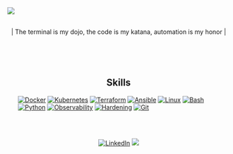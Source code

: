 <img src="https://github.com/user-attachments/assets/5164e731-4662-4f59-87d7-4619cc3f98ab" align="center">
<br><br>
<p align="center"> | The terminal is my dojo, the code is my katana, automation is my honor | </p>
<br><br><br>
<h2 align="center"> Skills </h2>
<ul> 
  
[![Docker](https://img.shields.io/badge/Docker-Available-2496ED?logo=docker&logoColor=white&style=for-the-badge)](https://hub.docker.com/)
[![Kubernetes](https://img.shields.io/badge/Kubernetes-Ready-326CE5?logo=kubernetes&logoColor=white&style=for-the-badge)](https://kubernetes.io/)
[![Terraform](https://img.shields.io/badge/Terraform-Managed-623CE4?logo=terraform&logoColor=white&style=for-the-badge)](https://www.terraform.io/)
[![Ansible](https://img.shields.io/badge/Ansible-Automate-EE0000?logo=ansible&logoColor=white&style=for-the-badge)](https://www.ansible.com/)
[![Linux](https://img.shields.io/badge/Linux-Server-000000?logo=linux&logoColor=white&style=for-the-badge)](https://www.kernel.org/)
[![Bash](https://img.shields.io/badge/Bash-Scripting-4EAA25?logo=gnu-bash&logoColor=white&style=for-the-badge)](https://www.gnu.org/software/bash/)
[![Python](https://img.shields.io/badge/Python-3.x-3776AB?logo=python&logoColor=white&style=for-the-badge)](https://www.python.org/)
[![Observability](https://img.shields.io/badge/Observability-Prometheus-F0B429?logo=prometheus&logoColor=black&style=for-the-badge)](https://prometheus.io/)
[![Hardening](https://img.shields.io/badge/Security-Hardening-ff5f5f?logo=shield&logoColor=white&style=for-the-badge)](#)
[![Git](https://img.shields.io/badge/Git-VersionControl-F05032?logo=git&logoColor=white&style=for-the-badge)](https://git-scm.com/)
</ul>
<br><br>
<p align="center">
  <a href="https://www.linkedin.com/in/yourprofile" target="_blank" rel="noopener noreferrer"><img src="https://img.shields.io/badge/-LinkedIn-0A66C2?style=flat-square&logo=linkedin&logoColor=white" alt="LinkedIn"/></a>
  <a href="https://t.me/FranDzzzzz"><img src="https://img.shields.io/badge/-Telegram-2CA5E0?style=flat-square&logo=telegram&logoColor=white"/></a>
</p>
